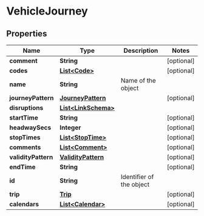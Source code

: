
# VehicleJourney

## Properties
Name | Type | Description | Notes
------------ | ------------- | ------------- | -------------
**comment** | **String** |  |  [optional]
**codes** | [**List&lt;Code&gt;**](Code.md) |  |  [optional]
**name** | **String** | Name of the object | 
**journeyPattern** | [**JourneyPattern**](JourneyPattern.md) |  |  [optional]
**disruptions** | [**List&lt;LinkSchema&gt;**](LinkSchema.md) |  | 
**startTime** | **String** |  |  [optional]
**headwaySecs** | **Integer** |  |  [optional]
**stopTimes** | [**List&lt;StopTime&gt;**](StopTime.md) |  |  [optional]
**comments** | [**List&lt;Comment&gt;**](Comment.md) |  |  [optional]
**validityPattern** | [**ValidityPattern**](ValidityPattern.md) |  |  [optional]
**endTime** | **String** |  |  [optional]
**id** | **String** | Identifier of the object | 
**trip** | [**Trip**](Trip.md) |  |  [optional]
**calendars** | [**List&lt;Calendar&gt;**](Calendar.md) |  |  [optional]



